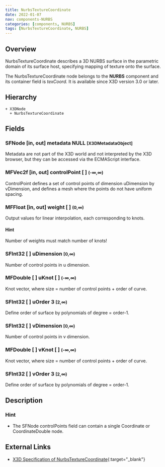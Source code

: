 ```yaml
---
title: NurbsTextureCoordinate
date: 2022-01-07
nav: components-NURBS
categories: [components, NURBS]
tags: [NurbsTextureCoordinate, NURBS]
---
```

<style>
.post h3 {
  word-spacing: 0.2em;
}
</style>

## Overview

NurbsTextureCoordinate describes a 3D NURBS surface in the parametric domain of its surface host, specifying mapping of texture onto the surface.

The NurbsTextureCoordinate node belongs to the **NURBS** component and its container field is *texCoord.* It is available since X3D version 3.0 or later.

## Hierarchy

```
+ X3DNode
  + NurbsTextureCoordinate
```

## Fields

### SFNode [in, out] **metadata** NULL <small>[X3DMetadataObject]</small>

Metadata are not part of the X3D world and not interpreted by the X3D browser, but they can be accessed via the ECMAScript interface.

### MFVec2f [in, out] **controlPoint** [ ] <small>(-∞,∞)</small>

ControlPoint defines a set of control points of dimension uDimension by vDimension, and defines a mesh where the points do not have uniform spacing.

### MFFloat [in, out] **weight** [ ] <small>(0,∞)</small>

Output values for linear interpolation, each corresponding to knots.

#### Hint

Number of weights must match number of knots!

### SFInt32 [ ] **uDimension** <small>[0,∞)</small>

Number of control points in u dimension.

### MFDouble [ ] **uKnot** [ ] <small>(-∞,∞)</small>

Knot vector, where size = number of control points + order of curve.

### SFInt32 [ ] **uOrder** 3 <small>[2,∞)</small>

Define order of surface by polynomials of degree = order-1.

### SFInt32 [ ] **vDimension** <small>[0,∞)</small>

Number of control points in v dimension.

### MFDouble [ ] **vKnot** [ ] <small>(-∞,∞)</small>

Knot vector, where size = number of control points + order of curve.

### SFInt32 [ ] **vOrder** 3 <small>[2,∞)</small>

Define order of surface by polynomials of degree = order-1.

## Description

### Hint

- The SFNode controlPoints field can contain a single Coordinate or CoordinateDouble node.

## External Links

- [X3D Specification of NurbsTextureCoordinate](https://www.web3d.org/documents/specifications/19775-1/V4.0/Part01/components/nurbs.html#NurbsTextureCoordinate){:target="_blank"}
